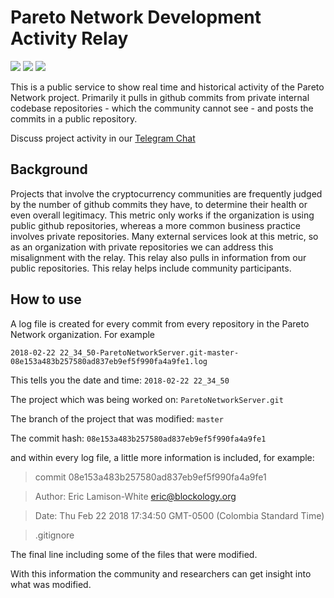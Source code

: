 # Pareto Network Development Activity Relay

<img src="https://status.pareto.network/badges/badge_commit.svg"></img>
<img src="https://status.pareto.network/badges/badge_member_count.svg"></img>
<img src="https://img.shields.io/twitter/follow/ParetoNetwork.svg?style=social"></img>

This is a public service to show real time and historical activity of the Pareto Network project. Primarily it pulls in github commits from private internal codebase repositories - which the community cannot see - and posts the commits in a public repository.

Discuss project activity in our [Telegram Chat](https://t.me/paretonetworkdiscussion)

## Background

Projects that involve the cryptocurrency communities are frequently judged by the number of github commits they have, to determine their health or even overall legitimacy. This metric only works if the organization is using public github repositories, whereas a more common business practice involves private repositories. Many external services look at this metric, so as an organization with private repositories we can address this misalignment with the relay. This relay also pulls in information from our public repositories. This relay helps include community participants.

## How to use

A log file is created for every commit from every repository in the Pareto Network organization. For example

`2018-02-22 22_34_50-ParetoNetworkServer.git-master-08e153a483b257580ad837eb9ef5f990fa4a9fe1.log`

This tells you the date and time: `2018-02-22 22_34_50`

The project which was being worked on: `ParetoNetworkServer.git`

The branch of the project that was modified: `master`

The commit hash: `08e153a483b257580ad837eb9ef5f990fa4a9fe1`

and within every log file, a little more information is included, for example:

> commit 08e153a483b257580ad837eb9ef5f990fa4a9fe1

> Author:	Eric Lamison-White <eric@blockology.org>

> Date:	Thu Feb 22 2018 17:34:50 GMT-0500 (Colombia Standard Time)

>    .gitignore


The final line including some of the files that were modified.

With this information the community and researchers can get insight into what was modified.
